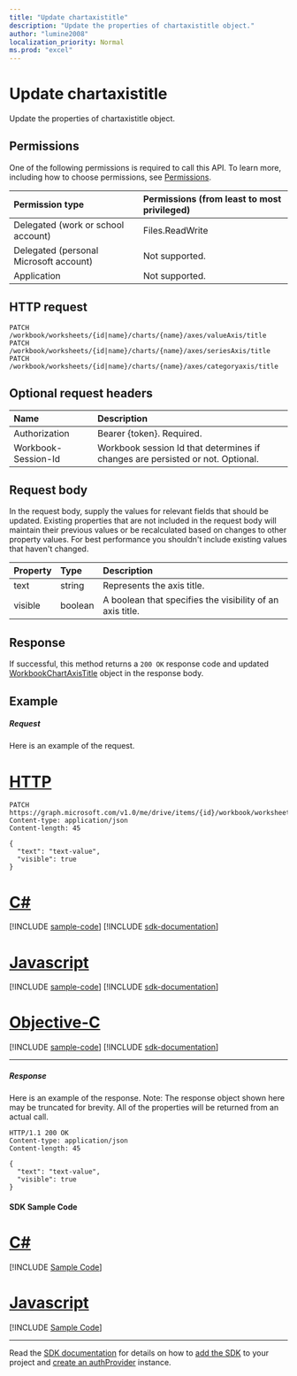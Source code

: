 ```yaml
---
title: "Update chartaxistitle"
description: "Update the properties of chartaxistitle object."
author: "lumine2008"
localization_priority: Normal
ms.prod: "excel"
---
```


# Update chartaxistitle

Update the properties of chartaxistitle object.
## Permissions
One of the following permissions is required to call this API. To learn more, including how to choose permissions, see [Permissions](/graph/permissions-reference).

|Permission type      | Permissions (from least to most privileged)              |
|:--------------------|:---------------------------------------------------------|
|Delegated (work or school account) | Files.ReadWrite    |
|Delegated (personal Microsoft account) | Not supported.    |
|Application | Not supported. |

## HTTP request
<!-- { "blockType": "ignored" } -->
```http
PATCH /workbook/worksheets/{id|name}/charts/{name}/axes/valueAxis/title
PATCH /workbook/worksheets/{id|name}/charts/{name}/axes/seriesAxis/title
PATCH /workbook/worksheets/{id|name}/charts/{name}/axes/categoryaxis/title
```
## Optional request headers
| Name       | Description|
|:-----------|:-----------|
| Authorization  | Bearer {token}. Required. |
| Workbook-Session-Id  | Workbook session Id that determines if changes are persisted or not. Optional.|

## Request body
In the request body, supply the values for relevant fields that should be updated. Existing properties that are not included in the request body will maintain their previous values or be recalculated based on changes to other property values. For best performance you shouldn't include existing values that haven't changed.

| Property	   | Type	|Description|
|:---------------|:--------|:----------|
|text|string|Represents the axis title.|
|visible|boolean|A boolean that specifies the visibility of an axis title.|

## Response

If successful, this method returns a `200 OK` response code and updated [WorkbookChartAxisTitle](../resources/chartaxistitle.md) object in the response body.
## Example
##### Request
Here is an example of the request.

# [HTTP](#tab/http)
<!-- {
  "blockType": "request",
  "name": "update_chartaxistitle"
}-->
```http
PATCH https://graph.microsoft.com/v1.0/me/drive/items/{id}/workbook/worksheets/{id|name}/charts/{name}/axes/valueAxis/title
Content-type: application/json
Content-length: 45

{
  "text": "text-value",
  "visible": true
}
```
# [C#](#tab/csharp)
[!INCLUDE [sample-code](../includes/snippets/csharp/update-chartaxistitle-csharp-snippets.md)]
[!INCLUDE [sdk-documentation](../includes/snippets/snippets-sdk-documentation-link.md)]

# [Javascript](#tab/javascript)
[!INCLUDE [sample-code](../includes/snippets/javascript/update-chartaxistitle-javascript-snippets.md)]
[!INCLUDE [sdk-documentation](../includes/snippets/snippets-sdk-documentation-link.md)]

# [Objective-C](#tab/objc)
[!INCLUDE [sample-code](../includes/snippets/objc/update-chartaxistitle-objc-snippets.md)]
[!INCLUDE [sdk-documentation](../includes/snippets/snippets-sdk-documentation-link.md)]

---

##### Response
Here is an example of the response. Note: The response object shown here may be truncated for brevity. All of the properties will be returned from an actual call.
<!-- {
  "blockType": "response",
  "truncated": true,
  "@odata.type": "microsoft.graph.workbookChartAxisTitle"
} -->
```http
HTTP/1.1 200 OK
Content-type: application/json
Content-length: 45

{
  "text": "text-value",
  "visible": true
}
```
#### SDK Sample Code
# [C#](#tab/CS)
[!INCLUDE [Sample Code]( ../includes/update_chartaxistitle-CS-snippets.md)]

# [Javascript](#tab/Javascript)
[!INCLUDE [Sample Code]( ../includes/update_chartaxistitle-Javascript-snippets.md)]

---

Read the [SDK documentation](https://docs.microsoft.com/en-us/graph/sdks/sdks-overview) for details on how to [add the SDK](https://docs.microsoft.com/en-us/graph/sdks/sdk-installation) to your project and [create an authProvider](https://docs.microsoft.com/en-us/graph/sdks/choose-authentication-providers) instance.


<!-- uuid: 8fcb5dbc-d5aa-4681-8e31-b001d5168d79
2015-10-25 14:57:30 UTC -->
<!-- {
  "type": "#page.annotation",
  "description": "Update chartaxistitle",
  "keywords": "",
  "section": "documentation",
  "tocPath": "",
  "suppressions": [
    "Error: /api-reference/v1.0/api/chartaxistitle-update.md:\r\n      Exception processing links.\r\n    System.ArgumentException: Link Definition was null. Link text: !INCLUDE [Sample Code]( ../includes/update_chartaxistitle-CS-snippets.md)\r\n      at ApiDoctor.Validation.DocFile.get_LinkDestinations()\r\n      at ApiDoctor.Validation.DocSet.ValidateLinks(Boolean includeWarnings, String[] relativePathForFiles, IssueLogger issues, Boolean requireFilenameCaseMatch, Boolean printOrphanedFiles)",
    "Error: /api-reference/v1.0/api/chartaxistitle-update.md:\r\n      Exception processing links.\r\n    System.ArgumentException: Link Definition was null. Link text: !INCLUDE [Sample Code]( ../includes/update_chartaxistitle-Javascript-snippets.md)\r\n      at ApiDoctor.Validation.DocFile.get_LinkDestinations()\r\n      at ApiDoctor.Validation.DocSet.ValidateLinks(Boolean includeWarnings, String[] relativePathForFiles, IssueLogger issues, Boolean requireFilenameCaseMatch, Boolean printOrphanedFiles)"
  ]
}-->
